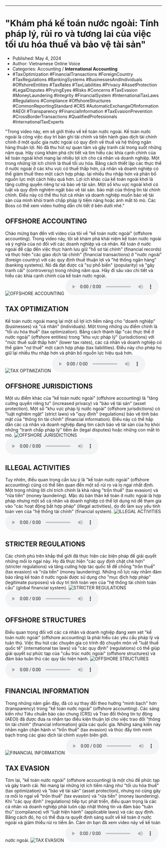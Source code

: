 
---

# \"Khám phá kế toán nước ngoài: Tính pháp lý, rủi ro và tương lai của việc tối ưu hóa thuế và bảo vệ tài sản\"

- Published: May 4, 2024
- Author: Vietnamese Online Voice
- Categories: Accounting / **International Accounting**
- #TaxOptimization #FinancialTransactions #ForeignCountry #TaxRegulations #BankingSystems #BusinessesAndIndividuals #OffshoreEntities #TaxRates #TaxLiabilities #Privacy #AssetProtection #LegalDisputes #PryingEyes #Risks #Concerns #TaxEvasion #MoneyLaundering #Integrity #FinancialSystem #InternationalTaxLaws #Regulations #Compliance #OffshoreStructures #CommonReportingStandard #CRS #AutomaticExchangeOfInformation #AEOI #Transparency #FinancialInformation #TaxEvasionPrevention #CrossBorderTransactions #QualifiedProfessionals #InternationalTaxExperts

"Trong video này, em sẽ giới thiệu về kế toán nước ngoài. Kế toán nước ngoài là công việc duy trì bản ghi tài chính và tiến hành giao dịch tài chính chính ở một quốc gia nước ngoài có quy định về thuế và hệ thống ngân hàng thuận lợi. Nó đã thu hút sự quan tâm và gây tranh cãi trong suốt những năm qua. Hãy cùng khám phá chi tiết và tìm hiểu các khía cạnh chính của kế toán ngoài khơi mang lại nhiều lợi ích cho cá nhân và doanh nghiệp. Một trong những lợi ích chính là thuế tối ưu hóa. Bằng cách thiết lập các thực thể ở nước ngoài ở các khu vực có thuế thấp hơn, cá nhân và doanh nghiệp có thể giảm thuế theo một cách hợp pháp. lại nhiều thu nhập hơn và phân bổ nguồn lực một cách hiệu quả hơn. Lợi ích khác của kế toán ngoài khơi là tăng cường quyền riêng tư và bảo vệ tài sản. Một số khu vực ngoài khơi có luật và quy định nghiêm ngặt bảo vệ tài sản. bảo mật của thông tin tài chính chính. Điều này có thể thu hút cá nhân và doanh nghiệp muốn bảo vệ tài sản của mình khỏi tranh chấp pháp lý tiềm năng hoặc ánh mắt tò mò. Các Boss có thể xem video hướng dẫn chi tiết ở bên dưới nhé."


## OFFSHORE ACCOUNTING

Chào mừng bạn đến với video của tôi về "kế toán nước ngoài" (offshore accounting). Trong video này, tôi sẽ khám phá khái niệm kế toán nước ngoài và ý nghĩa của nó đối với các doanh nghiệp và cá nhân. Kế toán ở nước ngoài đề cập đến việc thực hành lưu giữ "hồ sơ tài chính" (financial records) và thực hiện "các giao dịch tài chính" (financial transactions) ​​ở "nước ngoài" (foreign country) với các quy định thuế thuận lợi và "hệ thống ngân hàng" (banking systems). Nó đã đạt được cả "sự phổ biến" (popularity) và "gây tranh cãi" (controversy) trong những năm qua. Hãy đi sâu vào chi tiết và hiểu các khía cạnh chính của kế toán nước ngoài.
![OFFSHORE ACCOUNTING](https://http-archiver-apis-production-80.schnworks.com/storage/images/transitions/2024-05-04/transition-21663143594-Montserrat-ExtraBold-673AB7.jpg)
<audio controls>
    <source src="https://http-archiver-apis-production-80.schnworks.com/storage/storage/audio/file-13909803115.mp3" type="audio/mpeg">
</audio>



## TAX OPTIMIZATION

Kế toán nước ngoài mang lại một số lợi ích tiềm năng cho "doanh nghiệp" (businesses) và "cá nhân" (individuals). Một trong những ưu điểm chính là "tối ưu hóa thuế" (tax optimization). Bằng cách thành lập "các thực thể ở nước ngoài" (offshore entities) trong "khu vực pháp lý" (jurisdictions) với "mức thuế suất thấp hơn" (lower tax rates), các cá nhân và doanh nghiệp có thể giảm "nợ thuế" một cách hợp pháp (tax liabilities). Điều này cho phép họ giữ lại nhiều thu nhập hơn và phân bổ nguồn lực hiệu quả hơn.
![TAX OPTIMIZATION](https://http-archiver-apis-production-80.schnworks.com/storage/images/transitions/2024-05-04/transition--670646209-Montserrat-Thin-7B1FA2.jpg)
<audio controls>
    <source src="https://http-archiver-apis-production-80.schnworks.com/storage/storage/audio/file-24847137346.mp3" type="audio/mpeg">
</audio>



## OFFSHORE JURISDICTIONS

Một ưu điểm khác của "kế toán nước ngoài" (offshore accounting) là "tăng cường quyền riêng tư" (increased privacy) và "bảo vệ tài sản" (asset protection). Một số "khu vực pháp lý nước ngoài" (offshore jurisdictions) có "luật nghiêm ngặt" (strict laws) và "quy định" (regulations) bảo vệ tính bảo mật của "thông tin tài chính" (financial information). Điều này có thể hấp dẫn các cá nhân và doanh nghiệp đang tìm cách bảo vệ tài sản của họ khỏi những "tranh chấp pháp lý" tiềm ẩn (legal disputes) hoặc những con mắt tò mò.
![OFFSHORE JURISDICTIONS](https://http-archiver-apis-production-80.schnworks.com/storage/images/transitions/2024-05-04/transition--36594382162-Montserrat-Black-7B1FA2.jpg)
<audio controls>
    <source src="https://http-archiver-apis-production-80.schnworks.com/storage/storage/audio/file-1064936809.mp3" type="audio/mpeg">
</audio>



## ILLEGAL ACTIVITIES

Tuy nhiên, điều quan trọng cần lưu ý là "kế toán nước ngoài" (offshore accounting) cũng có thể liên quan đến một số rủi ro và lo ngại nhất định. Một trong những lời chỉ trích chính là khả năng "trốn thuế" (tax evasion) và "rửa tiền" (money laundering). Mặc dù bản thân kế toán ở nước ngoài là hợp pháp nhưng một số cá nhân và doanh nghiệp có thể lợi dụng nó để tham gia vào "các hoạt động bất hợp pháp" (illegal activities), do đó làm suy yếu tính toàn vẹn của "hệ thống tài chính" (financial system).
![ILLEGAL ACTIVITIES](https://http-archiver-apis-production-80.schnworks.com/storage/images/transitions/2024-05-04/transition--21121290293-Montserrat-Medium-004895.jpg)
<audio controls>
    <source src="https://http-archiver-apis-production-80.schnworks.com/storage/storage/audio/file-19076128019.mp3" type="audio/mpeg">
</audio>



## STRICTER REGULATIONS

Các chính phủ trên khắp thế giới đã thực hiện các biện pháp để giải quyết những mối lo ngại này. Họ đã thực hiện "các quy định chặt chẽ hơn" (stricter regulations) và tăng cường hợp tác quốc tế để chống "trốn thuế" (tax evasion) và "rửa tiền" (money laundering). Những nỗ lực này nhằm đảm bảo rằng kế toán ở nước ngoài được sử dụng cho "mục đích hợp pháp" (legitimate purposes) và duy trì tính toàn vẹn của "hệ thống tài chính toàn cầu" (global financial system).
![STRICTER REGULATIONS](https://http-archiver-apis-production-80.schnworks.com/storage/images/transitions/2024-05-04/transition--9738838364-Montserrat-ExtraBold-1A237E.jpg)
<audio controls>
    <source src="https://http-archiver-apis-production-80.schnworks.com/storage/storage/audio/file-57776285737.mp3" type="audio/mpeg">
</audio>



## OFFSHORE STRUCTURES

Điều quan trọng đối với các cá nhân và doanh nghiệp đang xem xét "kế toán nước ngoài" (offshore accounting) là phải hiểu các yêu cầu pháp lý và tuân thủ. Việc thu hút các chuyên gia có trình độ chuyên môn về "luật thuế quốc tế" (international tax laws) và "các quy định" (regulations) có thể giúp giải quyết sự phức tạp của "cấu trúc nước ngoài" (offshore structures) và đảm bảo tuân thủ các quy tắc hiện hành.
![OFFSHORE STRUCTURES](https://http-archiver-apis-production-80.schnworks.com/storage/images/transitions/2024-05-04/transition-23016019349-Montserrat-ExtraBold-4A148C.jpg)
<audio controls>
    <source src="https://http-archiver-apis-production-80.schnworks.com/storage/storage/audio/file-16149179838.mp3" type="audio/mpeg">
</audio>



## FINANCIAL INFORMATION

Trong những năm gần đây, đã có sự thay đổi theo hướng "minh bạch" hơn (transparency) trong "kế toán nước ngoài" (offshore accounting). Các sáng kiến ​​như Tiêu chuẩn báo cáo chung (CRS) và Trao đổi thông tin tự động (AEOI) đã được đưa ra nhằm tạo điều kiện thuận lợi cho việc trao đổi "thông tin tài chính" (financial information) giữa các quốc gia. Những sáng kiến ​​này nhằm ngăn chặn hành vi "trốn thuế" (tax evasion) và thúc đẩy tính minh bạch trong các giao dịch tài chính xuyên biên giới.
![FINANCIAL INFORMATION](https://http-archiver-apis-production-80.schnworks.com/storage/images/transitions/2024-05-04/transition--26121941727-Montserrat-Bold-673AB7.jpg)
<audio controls>
    <source src="https://http-archiver-apis-production-80.schnworks.com/storage/storage/audio/file-16147869232.mp3" type="audio/mpeg">
</audio>



## TAX EVASION

Tóm lại, "kế toán nước ngoài" (offshore accounting) là một chủ đề phức tạp và gây tranh cãi. Nó mang lại những lợi ích tiềm năng như "tối ưu hóa thuế" (tax optimization) và "bảo vệ tài sản" (asset protection), nhưng nó cũng gây ra mối lo ngại về "trốn thuế" (tax evasion) và "rửa tiền" (money laundering). Khi "các quy định" (regulations) tiếp tục phát triển, điều quan trọng là các cá nhân và doanh nghiệp phải luôn cập nhật thông tin và đảm bảo "tuân thủ" (compliance) với "luật hiện hành" (applicable laws) và các quy định. Bằng cách đó, họ có thể đưa ra quyết định sáng suốt về kế toán ở nước ngoài và giảm thiểu rủi ro tiềm ẩn. Cảm ơn bạn đã xem video này về kế toán nước ngoài.
![TAX EVASION](https://http-archiver-apis-production-80.schnworks.com/storage/images/transitions/2024-05-04/transition-4428130286-Montserrat-ExtraBold-673AB7.jpg)
<audio controls>
    <source src="https://http-archiver-apis-production-80.schnworks.com/storage/storage/audio/file-4434108603.mp3" type="audio/mpeg">
</audio>

